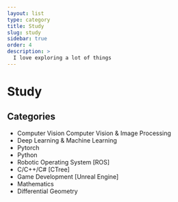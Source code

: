 ```yaml
---
layout: list
type: category
title: Study
slug: study
sidebar: true
order: 4
description: >
  I love exploring a lot of things
---
```


# Study

## Categories
* Computer Vision Computer Vision & Image Processing
* Deep Learning & Machine Learning
* Pytorch
* Python
* Robotic Operating System [ROS]
* C/C++/C# [CTree]
* Game Development [Unreal Engine]
* Mathematics
* Differential Geometry